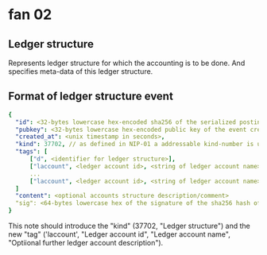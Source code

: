 # fan 02

## Ledger structure

Represents ledger structure for which the accounting is to be done. And specifies meta-data of this ledger structure.

## Format of ledger structure event

~~~yaml
{
  "id": <32-bytes lowercase hex-encoded sha256 of the serialized posting data>,
  "pubkey": <32-bytes lowercase hex-encoded public key of the event creator>,
  "created_at": <unix timestamp in seconds>,
  "kind": 37702, // as defined in NIP-01 a addressable kind-number is used for this event-type
  "tags": [
      ["d", <identifier for ledger structure>],
      ["laccount", <ledger account id>, <string of ledger account name>, <optional further description of ledger account>]
      ...
      ["laccount", <ledger account id>, <string of ledger account name>, <optional further description of ledger account>]
  ]
  "content": <optional accounts structure description/comment>
  "sig": <64-bytes lowercase hex of the signature of the sha256 hash of the serialized event data, which is the same as the "id" field>
}
~~~

This note should introduce the "kind" (37702, "Ledger structure") and the new "tag" ('laccount', "Ledger account id", "Ledger account name", "Optiional further ledger account description").
